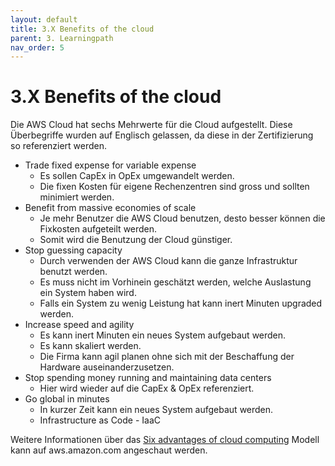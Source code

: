 ```yaml
---
layout: default
title: 3.X Benefits of the cloud
parent: 3. Learningpath
nav_order: 5
---
```


# 3.X Benefits of the cloud

Die AWS Cloud hat sechs Mehrwerte für die Cloud aufgestellt. Diese Überbegriffe wurden auf Englisch gelassen, da diese in der Zertifizierung so referenziert werden.

- Trade fixed expense for variable expense
  - Es sollen CapEx in OpEx umgewandelt werden.
  - Die fixen Kosten für eigene Rechenzentren sind gross und sollten minimiert werden.
- Benefit from massive economies of scale
  - Je mehr Benutzer die AWS Cloud benutzen, desto besser können die Fixkosten aufgeteilt werden.
  - Somit wird die Benutzung der Cloud günstiger.
- Stop guessing capacity
  - Durch verwenden der AWS Cloud kann die ganze Infrastruktur benutzt werden.
  - Es muss nicht im Vorhinein geschätzt werden, welche Auslastung ein System haben wird.
  - Falls ein System zu wenig Leistung hat kann inert Minuten upgraded werden.
- Increase speed and agility
  - Es kann inert Minuten ein neues System aufgebaut werden.
  - Es kann skaliert werden.
  - Die Firma kann agil planen ohne sich mit der Beschaffung der Hardware auseinanderzusetzen.
- Stop spending money running and maintaining data centers
  - Hier wird wieder auf die CapEx & OpEx referenziert.
- Go global in minutes
  - In kurzer Zeit kann ein neues System aufgebaut werden.
  - Infrastructure as Code - IaaC

Weitere Informationen über das [Six advantages of cloud computing](https://docs.aws.amazon.com/whitepapers/latest/aws-overview/six-advantages-of-cloud-computing.html) Modell kann auf aws.amazon.com angeschaut werden.
